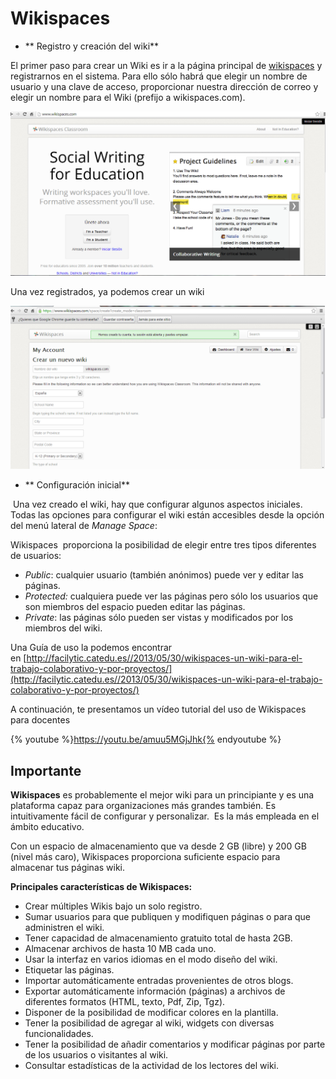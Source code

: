 # Wikispaces

*   ** Registro y creación del wiki**

  
El primer paso para crear un Wiki es ir a la página principal de [wikispaces](http://www.wikispaces.com/home) y registrarnos en el sistema. Para ello sólo habrá que elegir un nombre de usuario y una clave de acceso, proporcionar nuestra dirección de correo y elegir un nombre para el Wiki (prefijo a wikispaces.com).

  

![Página de inicio de wikispaces](img/wikispaces.png "Página de inicio de wikispaces")




Una vez registrados, ya podemos crear un wiki


![Para elaborar un wiki en Wikispace](img/wikim.png "Para elaborar un wiki en Wikispace")




*   ** Configuración inicial**
    

 Una vez creado el wiki, hay que configurar algunos aspectos iniciales. Todas las opciones para configurar el wiki están accesibles desde la opción del menú lateral de _Manage Space_:

Wikispaces  proporciona la posibilidad de elegir entre tres tipos diferentes de usuarios:

*   _Public_: cualquier usuario (también anónimos) puede ver y editar las páginas.
*   _Protected:_ cualquiera puede ver las páginas pero sólo los usuarios que son miembros del espacio pueden editar las páginas.
*   _Private_: las páginas sólo pueden ser vistas y modificados por los miembros del wiki.

Una Guía de uso la podemos encontrar en [http://facilytic.catedu.es//2013/05/30/wikispaces-un-wiki-para-el-trabajo-colaborativo-y-por-proyectos/](http://facilytic.catedu.es//2013/05/30/wikispaces-un-wiki-para-el-trabajo-colaborativo-y-por-proyectos/)

A continuación, te presentamos un vídeo tutorial del uso de Wikispaces para docentes

{% youtube %}https://youtu.be/amuu5MGjJhk{% endyoutube %}

## Importante

**Wikispaces** es probablemente el mejor wiki para un principiante y es una plataforma capaz para organizaciones más grandes también. Es intuitivamente fácil de configurar y personalizar.  Es la más empleada en el ámbito educativo.

Con un espacio de almacenamiento que va desde 2 GB (libre) y 200 GB (nivel más caro), Wikispaces proporciona suficiente espacio para almacenar tus páginas wiki.

**Principales características de Wikispaces:**

*   Crear múltiples Wikis bajo un solo registro.
*   Sumar usuarios para que publiquen y modifiquen páginas o para que administren el wiki.
*   Tener capacidad de almacenamiento gratuito total de hasta 2GB.
*   Almacenar archivos de hasta 10 MB cada uno.
*   Usar la interfaz en varios idiomas en el modo diseño del wiki.
*   Etiquetar las páginas.
*   Importar automáticamente entradas provenientes de otros blogs.
*   Exportar automáticamente información (páginas) a archivos de diferentes formatos (HTML, texto, Pdf, Zip, Tgz).
*   Disponer de la posibilidad de modificar colores en la plantilla.
*   Tener la posibilidad de agregar al wiki, widgets con diversas funcionalidades.
*   Tener la posibilidad de añadir comentarios y modificar páginas por parte de los usuarios o visitantes al wiki.
*   Consultar estadísticas de la actividad de los lectores del wiki.

